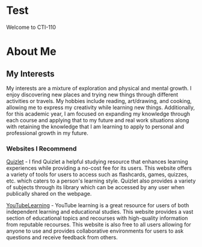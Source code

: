 # Test
Welcome to CTI-110
# About Me
## My Interests
My interests are a mixture of exploration and physical and mental growth. I enjoy discovering new places and trying new things through different activities or travels. My hobbies include reading, art/drawing, and cooking, allowing me to express my creativity while learning new things. Additionally, for this academic year, I am focused on expanding my knowledge through each course and applying that to my future and real work situations along with retaining the knowledge that I am learning to apply to personal and professional growth in my future.
### Websites I Recommend
[Quizlet](https://quizlet.com/) - I find Quizlet a helpful studying resource that enhances learning experiences while providing a no-cost fee for its users. This website offers a variety of tools for users to access such as flashcards, games, quizzes, etc. which caters to a person's learning style. Quizlet also provides a variety of subjects through its library which can be accessed by any user when publically shared on the webpage.

[YouTubeLearning](https://www.youtube.com/@learning) - YouTube learning is a great resource for users of both independent learning and educational studies. This website provides a vast section of educational topics and recourses with high-quality information from reputable recourses. This website is also free to all users allowing for anyone to use and provides collaborative environments for users to ask questions and receive feedback from others. 

